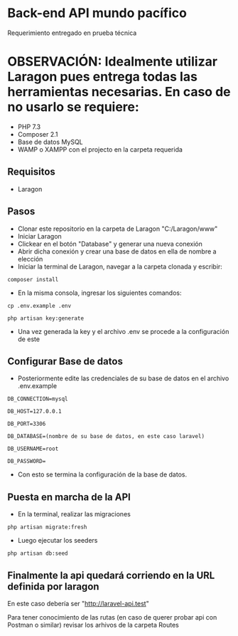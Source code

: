 # Back-end API mundo pacífico
Requerimiento entregado en prueba técnica

# OBSERVACIÓN: Idealmente utilizar Laragon pues entrega todas las herramientas necesarias. En caso de no usarlo se requiere:
- PHP 7.3
- Composer 2.1
- Base de datos MySQL
- WAMP o XAMPP con el projecto en la carpeta requerida

## Requisitos
- Laragon
## Pasos
- Clonar este repositorio en la carpeta de Laragon "C:/Laragon/www"
- Iniciar Laragon
- Clickear en el botón "Database" y generar una nueva conexión
- Abrir dicha conexión y crear una base de datos en ella de nombre a elección
- Iniciar la terminal de Laragon, navegar a la carpeta clonada y escribir:

```
composer install
```

- En la misma consola, ingresar los siguientes comandos:

```
cp .env.example .env
```

```
php artisan key:generate
```

- Una vez generada la key y el archivo .env se procede a la configuración de este
## Configurar Base de datos

- Posteriormente edite las credenciales de su base de datos en el archivo .env.example

```
DB_CONNECTION=mysql
```

```
DB_HOST=127.0.0.1
```

```
DB_PORT=3306
```

```
DB_DATABASE=(nombre de su base de datos, en este caso laravel)
```

```
DB_USERNAME=root
```

```
DB_PASSWORD=
```

- Con esto se termina la configuración de la base de datos.
## Puesta en marcha de la API
- En la terminal, realizar las migraciones

```
php artisan migrate:fresh
```

- Luego ejecutar los seeders
```
php artisan db:seed
```

## Finalmente la api quedará corriendo en la URL definida por laragon
En este caso debería ser "http://laravel-api.test"

Para tener conocimiento de las rutas (en caso de querer probar api con Postman o similar) revisar los arhivos de la carpeta Routes


